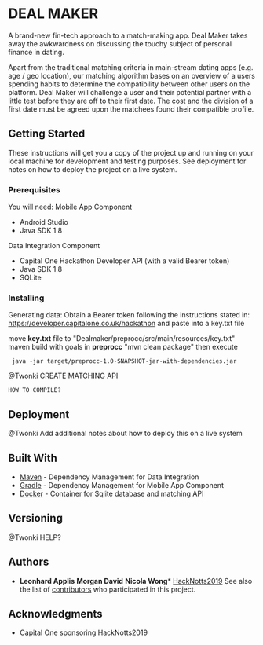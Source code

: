 # DEAL MAKER

A brand-new fin-tech approach to a match-making app. 
Deal Maker takes away the awkwardness on discussing the touchy subject of personal finance in dating.

Apart from the traditional matching criteria in main-stream dating apps (e.g. age / geo location), our matching algorithm bases on an overview of a users spending habits to determine the compatibility between other users on the platform.
Deal Maker will challenge a user and their potential partner with a little test before they are off to their first date.
The cost and the division of a first date must be agreed upon the matchees found their compatible profile.

## Getting Started

These instructions will get you a copy of the project up and running on your local machine for development and testing purposes. See deployment for notes on how to deploy the project on a live system.


### Prerequisites
You will need:
Mobile App Component
- Android Studio
- Java SDK 1.8

Data Integration Component
- Capital One Hackathon Developer API (with a valid Bearer token)
- Java SDK 1.8
- SQLite

### Installing
Generating data:
Obtain a Bearer token following the instructions stated in:
https://developer.capitalone.co.uk/hackathon and paste into a key.txt file

move **key.txt** file to "Dealmaker/preprocc/src/main/resources/key.txt"
maven build with goals in **preprocc** "mvn clean package" then execute 
```
 java -jar target/preprocc-1.0-SNAPSHOT-jar-with-dependencies.jar 

```

@Twonki CREATE MATCHING API
```
HOW TO COMPILE?

```

## Deployment

@Twonki Add additional notes about how to deploy this on a live system

## Built With

* [Maven](https://maven.apache.org/) - Dependency Management for Data Integration
* [Gradle](https://gradle.org) - Dependency Management for Mobile App Component
* [Docker](https://www.docker.com) - Container for Sqlite database and matching API


## Versioning
@Twonki HELP? 

## Authors

* **Leonhard Applis** **Morgan David** **Nicola Wong*** [HackNotts2019](https://www.hacknotts.com/)
See also the list of [contributors](https://github.com/your/project/contributors) who participated in this project.

## Acknowledgments

* Capital One sponsoring HackNotts2019
